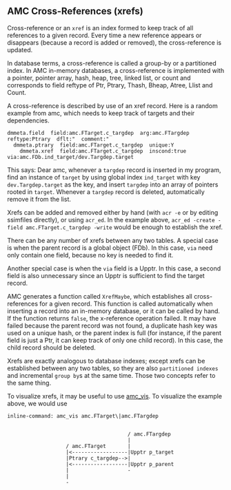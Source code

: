 ## AMC Cross-References (xrefs)
<a href="#amc-cross-references--xrefs-"></a>

Cross-reference or an `xref` is an index formed to keep track of all references to a given record.
Every time a new reference appears or disappears (because a record is added or removed),
the cross-reference is updated.

In database terms, a cross-reference is called a group-by or a partitioned index.
In AMC in-memory databases, a cross-reference is implemented with a pointer, pointer array, hash,
heap, tree, linked list, or count and corresponds to field reftype of
Ptr, Ptrary, Thash, Bheap, Atree, Llist and Count.

A cross-reference is described by use of an xref record. Here is a random example from amc, which
needs to keep track of targets and their dependencies.

    dmmeta.field  field:amc.FTarget.c_targdep  arg:amc.FTargdep  reftype:Ptrary  dflt:"  comment:"
      dmmeta.ptrary  field:amc.FTarget.c_targdep  unique:Y
        dmmeta.xref  field:amc.FTarget.c_targdep  inscond:true  via:amc.FDb.ind_target/dev.Targdep.target

This says: Dear amc, whenever a `targdep` record is inserted in my program, find an instance
of `target` by using global index `ind_target` with key `dev.Targdep.target` as the key, and
insert `targdep` into an array of pointers rooted in `target`.
Whenever a `targdep` record is deleted, automatically remove it from the list.

Xrefs can be added and removed either by hand (with `acr -e` or by editing ssimfiles
directly), or using `acr_ed`. In the example above, `acr_ed -create -field amc.FTarget.c_targdep -write`
would be enough to establish the xref.

There can be any number of xrefs between any two tables.
A special case is when the parent record is a global object (FDb). In this case, `via` need only contain
one field, because no key is needed to find it.

Another special case is when the `via` field is a Upptr. In this case, a second field is also unnecessary
since an Upptr is sufficient to find the target record.

AMC generates a function called `XrefMaybe`, which establishes all cross-references for a given record.
This function is called automatically when inserting a record into an in-memory database, or it can be called
by hand. If the function returns `false`, the x-reference operation failed. It may have failed because
the parent record was not found, a duplicate hash key was used on a unique hash, or the parent index is full
(for instance, if the parent field is just a Ptr,
it can keep track of only one child record). In this case, the child record should be deleted.

Xrefs are exactly analogous to database indexes; except xrefs can be established between any two
tables, so they are also `partitioned indexes` and incremental `group by`s at the same time.
Those two concepts refer to the same thing.

To visualize xrefs, it may be useful to use [amc_vis](/txt/exe/amc_vis/README.md).
To visualize the example above, we would use
```
inline-command: amc_vis amc.FTarget\|amc.FTargdep
                                                       
                                                       
                                       / amc.FTargdep  
                                       |               
                   / amc.FTarget       |               
                   |<------------------|Upptr p_target 
                   |Ptrary c_targdep-->|               
                   |<------------------|Upptr p_parent 
                   |                   -               
                   |                                   
                   -                                   
```

